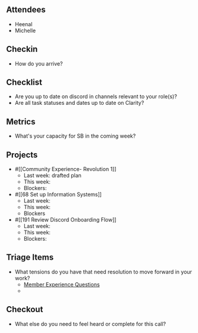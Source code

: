 ## Attendees
- Heenal
- Michelle

## Checkin
- How do you arrive?

## Checklist
- Are you up to date on discord in channels relevant to your role(s)?
- Are all task statuses and dates up to date on Clarity?

## Metrics
- What's your capacity for SB in the coming week?

## Projects
- #[[Community Experience- Revolution 1]] 
	- Last week: drafted plan
	- This week:
	- Blockers:
- #[[68 Set up Information Systems]] 
	- Last week: 
	- This week:
	- Blockers
- #[[191 Review Discord Onboarding Flow]] 
	- Last week:
	- This week: 
	- Blockers: 

## Triage Items
- What tensions do you have that need resolution to move forward in your work?
	- [Member Experience Questions](https://app.clarity.so/superbenefit/notes/d9ef05b5-01a8-4c99-9156-b3d42e23c5e1)
	- 

## Checkout
- What else do you need to feel heard or complete for this call?
